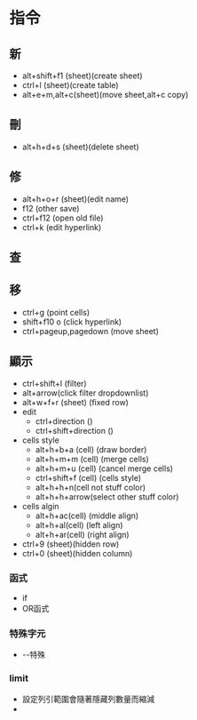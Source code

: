 

# 指令
## 新
  - alt+shift+f1 (sheet)(create sheet)
  - ctrl+l (sheet)(create table)
  - alt+e+m,alt+c(sheet)(move sheet,alt+c copy)
## 刪
  - alt+h+d+s (sheet)(delete sheet)
## 修
  - alt+h+o+r (sheet)(edit name)
  - f12 (other save)
  - ctrl+f12 (open old file)
  - ctrl+k (edit hyperlink)
## 查
## 移
  - ctrl+g (point cells)
  - shift+f10 o (click hyperlink)
  - ctrl+pageup,pagedown (move sheet)
## 顯示
  - ctrl+shift+l (filter) 
  - alt+arrow(click filter dropdownlist)
  - alt+w+f+r (sheet) (fixed row)
  - edit 
    - ctrl+direction ()
    - ctrl+shift+direction ()
  - cells style
      - alt+h+b+a (cell) (draw border)
      - alt+h+m+m (cell) (merge cells)
      - alt+h+m+u (cell) (cancel merge cells)
      - ctrl+shift+f (cell) (cells style)
      - alt+h+h+n(cell not stuff color)
      - alt+h+h+arrow(select other stuff color)
  - cells algin
    - alt+h+ac(cell) (middle align)
    - alt+h+al(cell) (left align)
    - alt+h+ar(cell) (right align)
  - ctrl+9 (sheet)(hidden row)
  - ctrl+0 (sheet)(hidden column)

### 函式
- if
- OR函式

### 特殊字元
- --特殊

### limit
- 設定列引範圍會隨著隱藏列數量而縮減
- 
